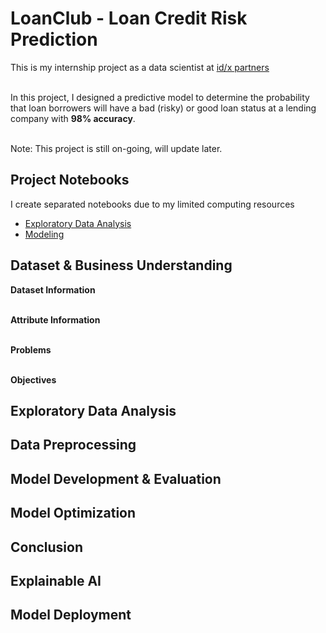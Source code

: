 # LoanClub - Loan Credit Risk Prediction

This is my internship project as a data scientist at [id/x partners](https://idxpartners.com/)
<br><br>

In this project, I designed a predictive model to determine the probability that loan borrowers will have a bad (risky) or good loan status at a lending company with **98% accuracy**.
<br><br>

Note: This project is still on-going, will update later.

## Project Notebooks

I create separated notebooks due to my limited computing resources
- [Exploratory Data Analysis](https://github.com/adhang/learn-data-science/blob/main/LendingClub_Loan_Credit_EDA.ipynb)
- [Modeling](https://github.com/adhang/learn-data-science/blob/main/LendingClub_Loan_Credit.ipynb)

## Dataset & Business Understanding

**Dataset Information**
<br><br>

**Attribute Information**
<br><br>

**Problems**
<br><br>

**Objectives**

## Exploratory Data Analysis

## Data Preprocessing

## Model Development & Evaluation

## Model Optimization

## Conclusion

## Explainable AI

## Model Deployment

